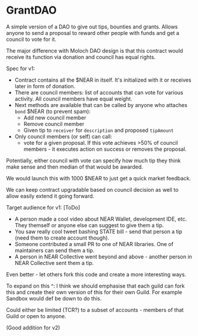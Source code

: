 # GrantDAO

A simple version of a DAO to give out tips, bounties and grants.
Allows anyone to send a proposal to reward other people with funds and get a council to vote for it.

The major difference with Moloch DAO design is that this contract would receive its function via donation and council has equal rights.

Spec for v1:
 - Contract contains all the $NEAR in itself. It's initialized with it or receives later in form of donation.
 - There are council members: list of accounts that can vote for various activity. All council members have equal weight.
 - Next methods are available that can be called by anyone who attaches `bond` $NEAR (to prevent spam):
     - Add new council member
     - Remove council member
     - Given tip to `receiver` for `description` and proposed `tipAmount`
 - Only council members (or self) can call:
     - vote for a given proposal. If this vote achieves >50% of council members - it executes action on success or removes the proposal.

Potentially, either council with vote can specify how much tip they think make sense and then median of that  would be awarded.

We would launch this with 1000 $NEAR to just get a quick market feedback.

We can keep contract upgradable based on council decision as well to allow easily extend it going forward.


Target audience for v1: [ToDo]

 - A person made a cool video about NEAR Wallet, development IDE, etc. They themself or anyone else can suggest to give them a tip.
 - You saw really cool tweet bashing STATE bill - send that person a tip (need them to create account though).
 - Someone contributed a small PR to one of NEAR libraries. One of maintainers can send them a tip.
 - A person in NEAR Collective went beyond and above - another person in NEAR Collective sent them a tip.

Even better - let others fork this code and create a more interesting ways.

To expand on this ^:
I think we should emphasise that each guild can fork this and create their own version of this for their own Guild. For example Sandbox would def be down to do this. 

Could either be limited (TCR?) to a subset of accounts - members of that Guild or open to anyone. 

(Good addition for v2)